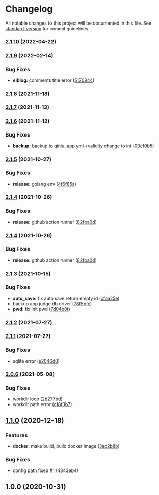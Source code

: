 # Changelog

All notable changes to this project will be documented in this file. See [standard-version](https://github.com/conventional-changelog/standard-version) for commit guidelines.

### [2.1.10](https://github.com/eiblog/eiblog/compare/v2.1.9...v2.1.10) (2022-04-22)

### [2.1.9](https://github.com/eiblog/eiblog/compare/v2.1.8...v2.1.9) (2022-02-14)


### Bug Fixes

* **eiblog:** comments title error ([5170844](https://github.com/eiblog/eiblog/commit/517084462336ce01c3f79099c1e54297979f5877))

### [2.1.8](https://github.com/eiblog/eiblog/compare/v2.1.7...v2.1.8) (2021-11-18)

### [2.1.7](https://github.com/eiblog/eiblog/compare/v2.1.6...v2.1.7) (2021-11-13)

### [2.1.6](https://github.com/eiblog/eiblog/compare/v2.1.5...v2.1.6) (2021-11-12)


### Bug Fixes

* **backup:** backup to qiniu, app.yml->validity change to int ([00cf0b5](https://github.com/eiblog/eiblog/commit/00cf0b5c9f787f3f45f1747b7cb1742c417c6dd6))

### [2.1.5](https://github.com/eiblog/eiblog/compare/v2.1.4...v2.1.5) (2021-10-27)


### Bug Fixes

* **release:** golang env ([4f6f85a](https://github.com/eiblog/eiblog/commit/4f6f85a85ae56849c49e91d76bbbce1790f16e29))

### [2.1.4](https://github.com/eiblog/eiblog/compare/v2.1.3...v2.1.4) (2021-10-26)


### Bug Fixes

* **release:** github action runner ([82fba0d](https://github.com/eiblog/eiblog/commit/82fba0ddb47c1f66cb659f775c120c08dd2b4447))

### [2.1.4](https://github.com/eiblog/eiblog/compare/v2.1.3...v2.1.4) (2021-10-26)


### Bug Fixes

* **release:** github action runner ([82fba0d](https://github.com/eiblog/eiblog/commit/82fba0ddb47c1f66cb659f775c120c08dd2b4447))

### [2.1.3](https://github.com/eiblog/eiblog/compare/v2.1.2...v2.1.3) (2021-10-15)


### Bug Fixes

* **auto_save:** fix auto save return empty id ([cfaa25e](https://github.com/eiblog/eiblog/commit/cfaa25e1239aba580e0718d40f1a2bf31158b217))
* backup app judge db driver ([78f5bfc](https://github.com/eiblog/eiblog/commit/78f5bfc1ce017bf77a7442f40963a706e608df51))
* **pwd:** fix init pwd ([7d04b8f](https://github.com/eiblog/eiblog/commit/7d04b8f5c0846bcd0c7e07d0fc3704a535f6360a))

### [2.1.2](https://github.com/eiblog/eiblog/compare/v2.1.1...v2.1.2) (2021-07-27)

### [2.1.1](https://github.com/eiblog/eiblog/compare/v2.1.0...v2.1.1) (2021-07-27)


### Bug Fixes

* sqlite error ([e2046d0](https://github.com/eiblog/eiblog/commit/e2046d0d39d9914473fe7b8fae3b18246ed133ce))

### [2.0.6](https://github.com/eiblog/eiblog/compare/v2.0.5...v2.0.6) (2021-05-08)


### Bug Fixes

* workdir loop ([2b277bd](https://github.com/eiblog/eiblog/commit/2b277bd90188d53b90fddd0f6a8edad00f888f53))
* workdir path error ([c18f3b7](https://github.com/eiblog/eiblog/commit/c18f3b7da96e3181b40867a88f9c8cad042d2f44))

## [1.1.0](https://github.com/deepzz0/appdemo/compare/v1.0.0...v1.1.0) (2020-12-18)


### Features

* **docker:** make build, build docker image ([3ac2b8b](https://github.com/deepzz0/appdemo/commit/3ac2b8b2efadf024dfcf58e7ef8341b1a89cf1b1))


### Bug Fixes

* config path fixed [#1](https://github.com/deepzz0/appdemo/issues/1) ([4343eb4](https://github.com/deepzz0/appdemo/commit/4343eb44e8fffc6825be57393e024c75c4f68b7b))

## 1.0.0 (2020-10-31)

